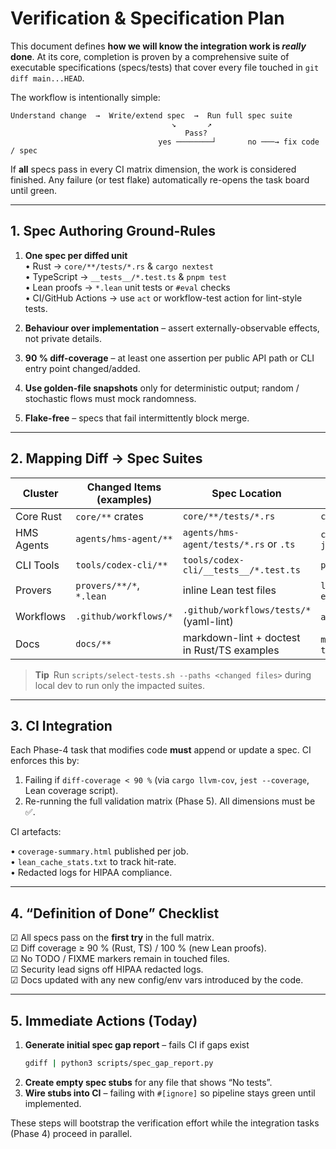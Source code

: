 # Verification & Specification Plan

This document defines **how we will know the integration work is *really* done**.  At its core, completion is proven by a comprehensive suite of executable specifications (specs/tests) that cover every file touched in `git diff main...HEAD`.

The workflow is intentionally simple:

```
Understand change  →  Write/extend spec  →  Run full spec suite
                                    ↘︎       ↗︎
                                       Pass?  
                                 yes ────────┘       no ───→ fix code / spec
```

If **all** specs pass in every CI matrix dimension, the work is considered finished.  Any failure (or test flake) automatically re-opens the task board until green.

---

## 1. Spec Authoring Ground-Rules

1. **One spec per diffed unit**  
   • Rust → `core/**/tests/*.rs` & `cargo nextest`  
   • TypeScript → `__tests__/*.test.ts` & `pnpm test`  
   • Lean proofs → `*.lean` unit tests or `#eval` checks  
   • CI/GitHub Actions → use `act` or workflow-test action for lint-style tests.

2. **Behaviour over implementation** – assert externally-observable effects, not private details.

3. **90 % diff-coverage** – at least one assertion per public API path or CLI entry point changed/added.

4. **Use golden-file snapshots** only for deterministic output; random / stochastic flows must mock randomness.

5. **Flake-free** – specs that fail intermittently block merge.

---

## 2. Mapping Diff → Spec Suites

| Cluster | Changed Items (examples) | Spec Location | Primary Runner |
|---------|--------------------------|---------------|----------------|
| Core Rust | `core/**` crates | `core/**/tests/*.rs` | `cargo nextest` |
| HMS Agents | `agents/hms-agent/**` | `agents/hms-agent/tests/*.rs` or `.ts` | `cargo nextest` / `pnpm jest` |
| CLI Tools | `tools/codex-cli/**` | `tools/codex-cli/__tests__/*.test.ts` | `pnpm jest` |
| Provers | `provers/**/*`, `*.lean` | inline Lean test files | `lean --run tests` via `economic_theorem_ci.yml` |
| Workflows | `.github/workflows/*` | `.github/workflows/tests/*` (yaml-lint) | `act`, `actionlint` |
| Docs | `docs/**` | markdown-lint + doctest in Rust/TS examples | `markdownlint`, `cargo test --doc` |

> **Tip** Run `scripts/select-tests.sh --paths <changed files>` during local dev to run only the impacted suites.

---

## 3. CI Integration

Each Phase-4 task that modifies code **must** append or update a spec.  CI enforces this by:

1. Failing if `diff-coverage < 90 %` (via `cargo llvm-cov`, `jest --coverage`, Lean coverage script).
2. Re-running the full validation matrix (Phase 5).  All dimensions must be ✅.

CI artefacts:

• `coverage-summary.html` published per job.  
• `lean_cache_stats.txt` to track hit-rate.  
• Redacted logs for HIPAA compliance.

---

## 4. “Definition of Done” Checklist

☑ All specs pass on the **first try** in the full matrix.  
☑ Diff coverage ≥ 90 % (Rust, TS) / 100 % (new Lean proofs).  
☑ No TODO / FIXME markers remain in touched files.  
☑ Security lead signs off HIPAA redacted logs.  
☑ Docs updated with any new config/env vars introduced by the code.

---

## 5. Immediate Actions (Today)

1. **Generate initial spec gap report** – fails CI if gaps exist
   ```bash
   gdiff | python3 scripts/spec_gap_report.py
   ```
2. **Create empty spec stubs** for any file that shows “No tests”.
3. **Wire stubs into CI** – failing with `#[ignore]` so pipeline stays green until implemented.

These steps will bootstrap the verification effort while the integration tasks (Phase 4) proceed in parallel.
